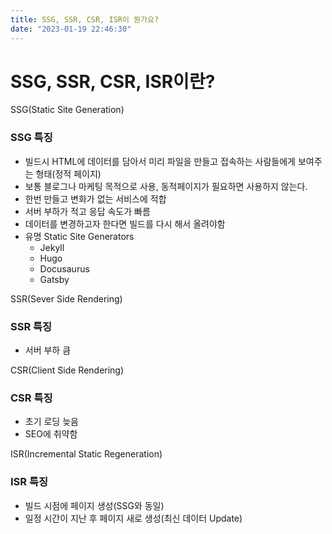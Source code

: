 ```yaml
---
title: SSG, SSR, CSR, ISR이 뭔가요?
date: "2023-01-19 22:46:30"
---
```


# SSG, SSR, CSR, ISR이란?

SSG(Static Site Generation)

### SSG 특징

- 빌드시 HTML에 데이터를 담아서 미리 파일을 만들고 접속하는 사람들에게 보여주는 형태(정적 페이지)
- 보통 블로그나 마케팅 목적으로 사용, 동적페이지가 필요하면 사용하지 않는다.
- 한번 만들고 변화가 없는 서비스에 적합
- 서버 부하가 적고 응답 속도가 빠름
- 데이터를 변경하고자 한다면 빌드를 다시 해서 올려야함
- 유명 Static Site Generators
  - Jekyll
  - Hugo
  - Docusaurus
  - Gatsby

SSR(Sever Side Rendering)

### SSR 특징

- 서버 부하 큼

CSR(Client Side Rendering)

### CSR 특징

- 초기 로딩 늦음
- SEO에 취약함

ISR(Incremental Static Regeneration)

### ISR 특징

- 빌드 시점에 페이지 생성(SSG와 동일)
- 일정 시간이 지난 후 페이지 새로 생성(최신 데이터 Update)
